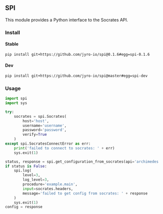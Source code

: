 ## SPI

This module provides a Python interface to the Socrates API.

### Install

#### Stable

```bash
pip install git+https://github.com/jyro-io/spi@0.1.6#egg=spi-0.1.6
```

#### Dev

```bash
pip install git+https://github.com/jyro-io/spi@master#egg=spi-dev
```

### Usage

```python
import spi
import sys

try:
    socrates = spi.Socrates(
        host='host',
        username='username',
        password='password',
        verify=True
    )
except spi.SocratesConnectError as err:
    print('failed to connect to socrates: ' + err)
    sys.exit(1)

status, response = spi.get_configuration_from_socrates(api='archimedes', key='classifier')
if status is False:
    spi.log(
        level=3,
        log_level=3,
        procedure='example.main',
        input=socrates.headers,
        message='failed to get config from socrates: ' + response
    )
    sys.exit(1)
config = response
```
